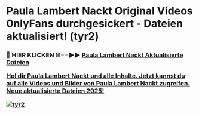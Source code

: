 # Paula Lambert Nackt Original Videos 0nlyFans durchgesickert - Dateien aktualisiert! (tyr2)

<h3>🔴 HIER KLICKEN 🌐==►► <a href="https://tinyurl.com/h6vf6nb8" rel="nofollow">Paula Lambert Nackt Aktualisierte Dateien

Hol dir Paula Lambert Nackt und alle Inhalte. Jetzt kannst du auf alle Videos und Bilder von Paula Lambert Nackt zugreifen. Neue aktualisierte Dateien 2025!

[![tyr2](https://i.imgur.com/sD4kR3V.gif)](https://tinyurl.com/h6vf6nb8)
